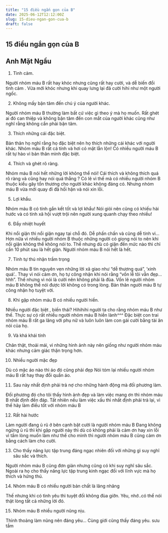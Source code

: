 ```yaml
---
title: "15 điều ngắn gọn của B"
date: 2025-06-12T12:12:00Z
slug: 15-dieu-ngan-gon-cua-b
draft: false
---
```


## 15 điều ngắn gọn của B

## Anh Mặt Ngầu

1. Tình cảm.
 
Người nhóm máu B rất hay khóc nhưng cũng rất hay cười, và dễ biến đổi tình cảm .
Vừa mới khóc nhưng khi quay lưng lại đã cười hihi như một người ngốc.
 
2. Không mấy bận tâm đến chú ý của người khác.
 
Người nhóm máu B thường làm bất cứ việc gì theo ý mà họ muốn. Rất ghét ai đó can thiệp và không bận tâm đến con mắt của người khác cũng như nghĩ rằng không cần phải bận tâm.
 
3. Thích những cái đặc biệt.
 
Bản thân họ nghĩ rằng họ đặc biệt nên họ thích những cái khác với người khác.
Nhóm máu B rất cá tính và hơi có mặt lẫn lộn! Có nhiều người máu B rất tự hào vì bản thân mình đặc biệt.
 
4. Thích và ghét rõ ràng.
 
Nhóm máu B nói hết những lời không thể nói! Cái thích và không thích quá rõ ràng và cũng hay nói quá thẳng ? Có lẽ vì thế mà có nhiều người nhóm B thuộc kiểu gây tổn thương cho người khác không đáng có.
Nhưng nhóm máu B vừa mới quay đi đã hối hận và nói xin lỗi.
 
5. Lợi khẩu.
 
Nhóm máu B có tính gắn kết tốt và lợi khẩu!
Nói giỏi nên cũng có khiếu hài hước và có tính xã hội vượt trội nên người xung quanh chạy theo nhiều!
 
6. Đầy nhiệt huyết
 
Khi nổi giận thì nổi giận ngay tại chỗ đó. Dễ phấn chấn và cũng dễ tinh vi…
Hơn nữa vì nhiều người nhóm B thuộc những người có giọng nói to nên khi nổi giận không thể không nói to.
Thế nhưng dù có giận đến mức nào thì chỉ cần 10 phút sau là hết giận. Người nhóm máu B nói hết là hết.
 
7. Tính tự thú nhận trầm trọng
 
Nhóm máu B tin nguyên vẹn những lời xã giao như “dễ thương quá”, ‘xinh quá’..
Thay vì nói cảm ơn, họ tự công nhận khi nói rằng “vốn lễ tôi vẫn đẹp…hhh”. Thế nhưng vì nói là cười nên không phải là đùa.
Vốn lẽ người nhóm máu B không thể nói được lời không có trong lòng. Bản thân người máu B tự công nhận họ tuyệt vời.
 
8. Khi gặp nhóm máu B có nhiều người hiền.
 
Nhiều người đặc biệt , biến thái? Hihihihi người ta cho rằng nhóm máu B như thế.
Thực sự có rất nhiều người nhóm máu B hiền lành^^^ Đặc biệt con trai nhóm máu B rất ga lăng với phụ nữ và luôn luôn làm con gái cười bằng tài ăn nói của họ.
 
9. Và khá khái tính
 
Chân thật, thoải mái, vì những hình ảnh này nên giống như người nhóm máu khác nhưng cảm giác thận trọng hơn.
 
10. Nhiều người mặc đẹp
 
Dù có mặc áo nào thì áo đó cũng phải đẹp
Nói tóm lại nhiều người nhóm máu B rất hay thay đổi quần áo.
 
11. Sau này nhất định phải trả nợ cho những hành động mà đối phương làm.
 
Đối phương đó cho tôi thấy hình ảnh đẹp và làm việc mang ơn thì nhóm máu B nhất định đền đáp.
Tất nhiên nếu làm việc xấu thì nhất định phải trả lại, vì thế hãy làm điều tốt với nhóm máu B
 
12. Rất hài hước
 
Làm người đang ủ rũ ở bên cạnh bật cười là người nhóm máu B
Đang không ngừng ủ rũ thì khi gặp người này thì dù có không phải là cảm ơn hay xin lỗi vì tấm lòng muốn làm như thế cho mình thì người nhóm máu B cũng cảm ơn bằng cách làm cho cười.
 
13. Cho thấy năng lực tập trung đáng ngạc nhiên đối với những gì suy nghĩ sâu sắc và thích.
 
Người nhóm máu B cũng đơn giản nhưng cũng có khi suy nghĩ sâu sắc.
Ngoài ra họ cho thấy năng lực tập trung kinh ngạc đối với lĩnh vực mà họ thích và hứng thú.
 
14. Nhóm máu B có nhiều người bản chất là lăng nhăng
 
Thế nhưng khi có tình yêu thì tuyệt đối không đùa giỡn.
Yêu, nhớ..có thể nói thật lòng tất cả những lời đó.
 
15. Nhóm máu B nhiều người nũng nịu.
 
Thỉnh thoảng làm nũng nên đáng yêu…
Cùng giới cũng thấy đáng yêu. 
 ​sưu tầm​